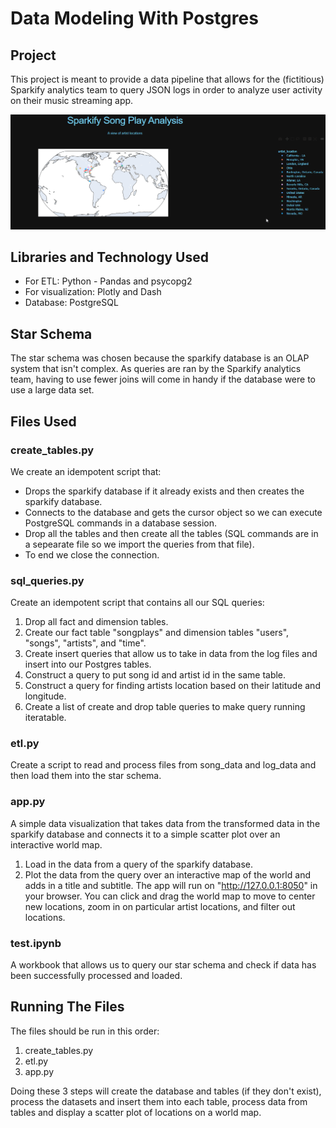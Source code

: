 # Data Modeling With Postgres

## Project
This project is meant to provide a data pipeline that allows for the (fictitious) Sparkify analytics team to query JSON logs in order to analyze user activity on their music streaming app.


![](app_interaction.gif)

## Libraries and Technology Used
- For ETL: Python - Pandas and psycopg2
- For visualization: Plotly and Dash
- Database: PostgreSQL

## Star Schema
The star schema was chosen because the sparkify database is an OLAP system that isn't complex. As queries are ran by the Sparkify analytics team, having to use fewer joins will come in handy if the database were to use a large data set. 

## Files Used
### create_tables.py
We create an idempotent script that:
- Drops the sparkify database if it already exists and then creates the sparkify database.
- Connects to the database and gets the cursor object so we can execute PostgreSQL commands in a database session.
- Drop all the tables and then create all the tables (SQL commands are in a sepearate file so we import the queries from that file).
- To end we close the connection.

### sql_queries.py
Create an idempotent script that contains all our SQL queries:
1. Drop all fact and dimension tables.
2. Create our fact table "songplays" and dimension tables "users", "songs", "artists", and "time".
3. Create insert queries that allow us to take in data from the log files and insert into our Postgres tables.
4. Construct a query to put song id and artist id in the same table.
5. Construct a query for finding artists location based on their latitude and longitude.
6. Create a list of create and drop table queries to make query running iteratable. 

### etl.py
Create a script to read and process files from song_data and log_data and then load them into the star schema.

### app.py
A simple data visualization that takes data from the transformed data in the sparkify database and connects it to a simple scatter plot over an interactive world map.
1. Load in the data from a query of the sparkify database.
2. Plot the data from the query over an interactive map of the world and adds in a title and subtitle.
The app will run on "http://127.0.0.1:8050" in your browser. You can click and drag the world map to move to center new locations, zoom in on particular artist locations, and filter out locations.

### test.ipynb
A workbook that allows us to query our star schema and check if data has been successfully processed and loaded.


## Running The Files
The files should be run in this order:
1. create_tables.py
2. etl.py
3. app.py

Doing these 3 steps will create the database and tables (if they don't exist), process the datasets and insert them into each table, process data from tables and display a scatter plot of locations on a world map. 

